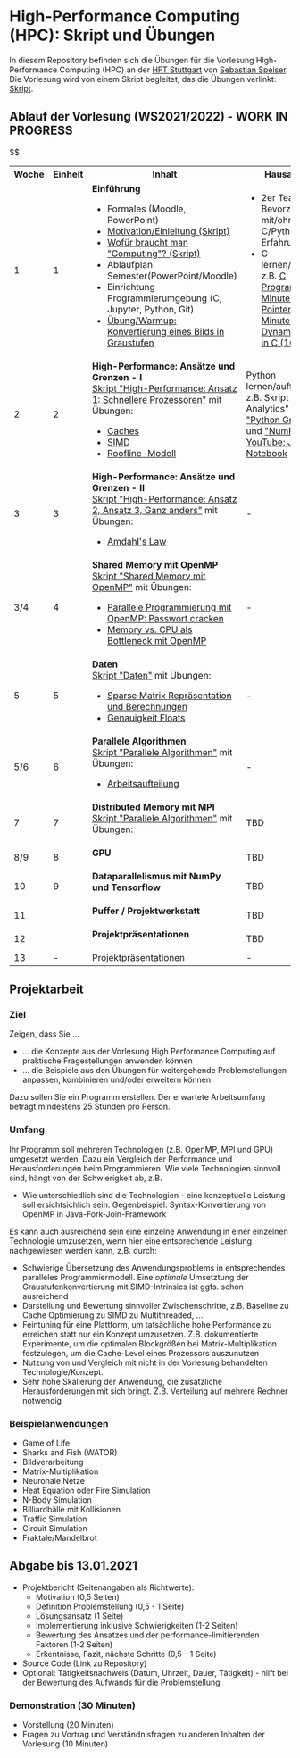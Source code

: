 # High-Performance Computing (HPC): Skript und Übungen

In diesem Repository befinden sich die Übungen für die Vorlesung High-Performance Computing (HPC) an der [HFT Stuttgart](https://www.hft-stuttgart.de) von [Sebastian Speiser](https://www.hft-stuttgart.de/p/sebastian-speiser). Die Vorlesung wird von einem Skript begleitet, das die Übungen verlinkt: [Skript](https://sspeiser.github.io/hpc-doc/intro.html).

## Ablauf der Vorlesung (WS2021/2022) - WORK IN PROGRESS

<table>
<tr>
    <th>Woche</th><th>Einheit</th><th>Inhalt</th><th>Hausaufgabe</th>
</tr>
<tr>
    <td>1</td><td>1</td>
    <td><b>Einführung</b>
        <ul><li>Formales (Moodle, PowerPoint)</li>
            <li><a href="https://sspeiser.github.io/hpc-doc/intro.html">Motivation/Einleitung (Skript)</a></li>
            <li><a href="https://sspeiser.github.io/hpc-doc/computing.html">Wofür braucht man "Computing"? (Skript)</a></li>
            <li>Ablaufplan Semester(PowerPoint/Moodle)</li>
            <li>Einrichtung Programmierumgebung (C, Jupyter, Python, Git)</li>
            <li><a href="https://github.com/sspeiser/hpc-uebungen/tree/main/graustufen">Übung/Warmup: Konvertierung eines Bilds in Graustufen</a></li>
            </ul></td>
    <td><ul><li>2er Teams bilden. Bevorzugt mit/ohne C/Python-Erfahrung</li>
            <li>C lernen/auffrischen, z.B. <a href="https://www.youtube.com/watch?v=3lQEunpmtRA">C Programming (25 Minuten)</a>, <a href="https://youtu.be/mw1qsMieK5c">C Pointer (10 Minuten)</a> und <a href="https://youtu.be/wadj1UH2gVQ">Dynamic Memory in C (10 Minuten)</a></li></ul></td>
    </tr>
    <tr>
    <td>2</td><td>2</td>
    <td><b>High-Performance: Ansätze und Grenzen - I</b><br />
        <a href="https://sspeiser.github.io/hpc-doc/high-performance.html">Skript "High-Performance: Ansatz 1: Schnellere Prozessoren"</a> mit Übungen:
        <ul><li><a href="https://github.com/sspeiser/hpc-uebungen/tree/main/caches">Caches</a></li>
            <li><a href="https://github.com/sspeiser/hpc-uebungen/tree/main/simd">SIMD</a></li>
            <li><a href="https://github.com/sspeiser/hpc-uebungen/tree/main/roofline">Roofline-Modell</a></li></ul></td>
            <td>Python lernen/auffrischen, z.B. Skript "Data Analytics" Kapitel <a href="https://speiser.hft-pages.io/vl-data-analytics/python-intro/python-intro-live.html">"Python Grundlagen"</a> und <a href="https://speiser.hft-pages.io/vl-data-analytics/data-understanding/10-numpy.html">"NumPy"</a>. <a href="https://www.youtube.com/watch?v=HW29067qVWk">YouTube: Jupyter Notebook</a> </td>
    </tr>
    <tr>
        <td>3</td><td>3</td>
        <td><b>High-Performance: Ansätze und Grenzen - II</b><br />
        <a href="https://sspeiser.github.io/hpc-doc/high-performance.html">Skript "High-Performance: Ansatz 2, Ansatz 3, Ganz anders"</a> mit Übungen:
        <ul><li><a href="https://github.com/sspeiser/hpc-uebungen/tree/main/amdahl">Amdahl's Law</a></li></ul></td>
        <td>
            -
        </td>
    </tr>$$
    <tr>
        <td>3/4</td><td>4</td>
        <td><b>Shared Memory mit OpenMP</b><br />
        <a href="https://sspeiser.github.io/hpc-doc/sharedmemory.html">Skript "Shared Memory mit OpenMP"</a> mit Übungen:
        <ul><li><a href="https://github.com/sspeiser/hpc-uebungen/tree/main/password-crack-openmp">Parallele Programmierung mit OpenMP: Passwort cracken</a></li>
        <li><a href="https://github.com/sspeiser/hpc-uebungen/tree/main/cpu-vs-mem">Memory vs. CPU als Bottleneck mit OpenMP</a></li></ul></td>
        <td>
            -
        </td>
    </tr>
    <tr>
        <td>5</td><td>5</td>
        <td><b>Daten</b><br />
        <a href="https://sspeiser.github.io/hpc-doc/data.html">Skript "Daten"</a> mit Übungen:
        <ul>
        <li><a href="https://github.com/sspeiser/hpc-uebungen/tree/main/sparse-matrix">Sparse Matrix Repräsentation und Berechnungen</a></li>
        <li><a href="https://github.com/sspeiser/hpc-uebungen/tree/main/numerik-floats">Genauigkeit Floats</a></li></ul></td>
        <td>
            -
        </td>
    </tr>
    <tr>
        <td>5/6</td><td>6</td>
        <td><b>Parallele Algorithmen</b><br />
        <a href="https://sspeiser.github.io/hpc-doc/algorithmen.html">Skript "Parallele Algorithmen"</a> mit Übungen:
        <ul><li><a href="https://github.com/sspeiser/hpc-uebungen/tree/main/openmp-tiling">Arbeitsaufteilung</a></li></ul></td>
        <td>
            -
        </td>
    </tr>
    <tr>
        <td>7</td><td>7</td>
        <td><b>Distributed Memory mit MPI</b><br />
        <a href="https://sspeiser.github.io/hpc-doc/distributedmemory.html">Skript "Parallele Algorithmen"</a> mit Übungen:
        <ul>
        <!-- <li><a href="https://github.com/sspeiser/hpc-uebungen/tree/main/openmp-tiling">Arbeitsaufteilung</a></li> -->
        <td>TBD</td>
        </ul></td>
        <td>
            -
        </td>
    </tr>
    <tr>
        <td>8/9</td><td>8</td>
        <td><b>GPU</b><br />
        <!-- <a href="https://sspeiser.github.io/hpc-doc/distributedmemory.html">Skript "Parallele Algorithmen"</a> mit Übungen: -->
        <ul>
        <!-- <li><a href="https://github.com/sspeiser/hpc-uebungen/tree/main/openmp-tiling">Arbeitsaufteilung</a></li> -->
        <td>TBD</td>
        </ul></td>
        <td>
            -
        </td>
    </tr>
    <tr>
        <td>10</td><td>9</td>
        <td><b>Dataparallelismus mit NumPy und Tensorflow</b><br />
        <!-- <a href="https://sspeiser.github.io/hpc-doc/distributedmemory.html">Skript "Parallele Algorithmen"</a> mit Übungen: -->
        <ul>
        <!-- <li><a href="https://github.com/sspeiser/hpc-uebungen/tree/main/openmp-tiling">Arbeitsaufteilung</a></li> -->
        <td>TBD</td>
        </ul></td>
        <td>
            -
        </td>
    </tr>
    <tr>
        <td>11</td><td></td>
        <td><b>Puffer / Projektwerkstatt</b><br />
        <!-- <a href="https://sspeiser.github.io/hpc-doc/distributedmemory.html">Skript "Parallele Algorithmen"</a> mit Übungen: -->
        <ul>
        <!-- <li><a href="https://github.com/sspeiser/hpc-uebungen/tree/main/openmp-tiling">Arbeitsaufteilung</a></li> -->
        <td>TBD</td>
        </ul></td>
        <td>
            -
        </td>
    </tr>
    <tr>
        <td>12</td><td></td>
        <td><b>Projektpräsentationen</b><br />
        <!-- <a href="https://sspeiser.github.io/hpc-doc/distributedmemory.html">Skript "Parallele Algorithmen"</a> mit Übungen: -->
        <ul>
        <!-- <li><a href="https://github.com/sspeiser/hpc-uebungen/tree/main/openmp-tiling">Arbeitsaufteilung</a></li> -->
        <td>TBD</td>
        </ul></td>
        <td>
            -
        </td>
    </tr>
    <!--
        Vorstellung Projektideen, nicht im Skript?
    -->
    <!--
        Quantencomputing
    -->
    <tr>
        <td>13</td><td>-</td>
        <td>Projektpräsentationen</td>
        <td>-</td>
    </tr>
</table>

## Projektarbeit

### Ziel

Zeigen, dass Sie ...
- ... die Konzepte aus der Vorlesung High Performance Computing auf praktische Fragestellungen anwenden können
- ... die Beispiele aus den Übungen für weitergehende Problemstellungen anpassen, kombinieren und/oder erweitern können

Dazu sollen Sie ein Programm erstellen. Der erwartete Arbeitsumfang beträgt mindestens 25 Stunden pro Person.

### Umfang

Ihr Programm soll mehreren Technologien (z.B. OpenMP, MPI und GPU) umgesetzt werden. Dazu ein Vergleich der Performance und Herausforderungen beim Programmieren. Wie viele Technologien sinnvoll sind, hängt von der Schwierigkeit ab, z.B.
- Wie unterschiedlich sind die Technologien - eine konzeptuelle Leistung soll ersichtsichlich sein. Gegenbeispiel: Syntax-Konvertierung von OpenMP in Java-Fork-Join-Framework

Es kann auch ausreichend sein eine einzelne Anwendung in einer einzelnen Technologie umzusetzen, wenn hier eine entsprechende Leistung nachgewiesen werden kann, z.B. durch:
- Schwierige Übersetzung des Anwendungsproblems in entsprechendes paralleles Programmiermodell. Eine *optimale* Umsetztung der Graustufenkonvertierung mit SIMD-Intrinsics ist ggfs. schon ausreichend
- Darstellung und Bewertung sinnvoller Zwischenschritte, z.B. Baseline zu Cache Optimierung zu SIMD zu Multithreaded, ...
- Feintuning für eine Plattform, um tatsächliche hohe Performance zu erreichen statt nur ein Konzept umzusetzen. Z.B. dokumentierte Experimente, um die optimalen Blockgrößen bei Matrix-Multiplikation festzulegen, um die Cache-Level eines Prozessors auszunutzen
- Nutzung von und Vergleich mit nicht in der Vorlesung behandelten Technologie/Konzept.
- Sehr hohe Skalierung der Anwendung, die zusätzliche Herausforderungen mit sich bringt. Z.B. Verteilung auf mehrere Rechner notwendig


### Beispielanwendungen

- Game of Life
- Sharks and Fish (WATOR)
- Bildverarbeitung
- Matrix-Multiplikation
- Neuronale Netze
- Heat Equation oder Fire Simulation
- N-Body Simulation
- Billiardbälle mit Kollisionen
- Traffic Simulation
- Circuit Simulation
- Fraktale/Mandelbrot


## Abgabe bis 13.01.2021

- Projektbericht (Seitenangaben als Richtwerte): 
    - Motivation (0,5 Seiten)
    - Definition Problemstellung (0,5 - 1 Seite)
    - Lösungsansatz (1 Seite)
    - Implementierung inklusive Schwierigkeiten (1-2 Seiten)
    - Bewertung des Ansatzes und der performance-limitierenden Faktoren (1-2 Seiten) 
    - Erkentnisse, Fazit, nächste Schritte (0,5 - 1 Seite)
- Source Code (Link zu Repository)
- Optional: Tätigkeitsnachweis (Datum, Uhrzeit, Dauer, Tätigkeit) - hilft bei der Bewertung des Aufwands für die Problemstellung

### Demonstration (30 Minuten) 

- Vorstellung (20 Minuten)
- Fragen zu Vortrag und Verständnisfragen zu anderen Inhalten der Vorlesung (10 Minuten)